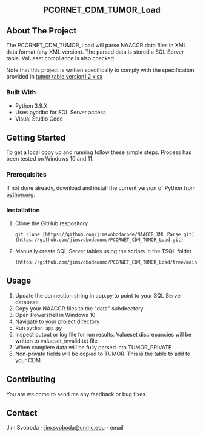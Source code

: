 <p align="center">

  <h2 align="center">PCORNET_CDM_TUMOR_Load</h3>

  <p align="center">

  </p>
</p>


<!-- ABOUT THE PROJECT -->
## About The Project


The PCORNET_CDM_TUMOR_Load will parse NAACCR data files in XML data format (any XML version).  The parsed data is stored a SQL Server table.  Valueset compliance is also checked.

Note that this project is written specifically to comply with the specification provided in [tumor table.version1.2.xlsx](https://github.com/jimsvobodaunmc/PCORNET_CDM_TUMOR_Load/tree/main/docs)



### Built With

* Python 3.9.X
* Uses pyodbc for SQL Server access
* Visual Studio Code


<!-- GETTING STARTED -->
## Getting Started

To get a local copy up and running follow these simple steps.  Process has been tested on Windows 10 and 11.

### Prerequisites

If not done already, download and install the current version of Python from [python.org](https://www.python.org/).


### Installation

1. Clone the GitHub respository
   ```
   git clone [https://github.com/jimsvobodacode/NAACCR_XML_Parse.git](https://github.com/jimsvobodaunmc/PCORNET_CDM_TUMOR_Load.git)
   ```
2. Manually create SQL Server tables using the scripts in the TSQL folder
   ```
   (https://github.com/jimsvobodaunmc/PCORNET_CDM_TUMOR_Load/tree/main/TSQL)
   ```

<!-- USAGE EXAMPLES -->
## Usage

1. Update the connection string in app.py to point to your SQL Server database
2. Copy your NAACCR files to the "data" subdirectory
3. Open Powershell in Windows 10
4. Navigate to your project directory
5. Run ```python app.py```
6. Inspect output or log file for run results.  Valueset discrepancies will be written to valueset_invalid.txt file
7. When complete data will be fully parsed into TUMOR_PRIVATE
8. Non-private fields will be copied to TUMOR.  This is the table to add to your CDM.

<!-- CONTRIBUTING -->
## Contributing

You are welcome to send me any feedback or bug fixes.


<!-- CONTACT -->
## Contact

Jim Svoboda - jim.svoboda@unmc.edu - email
